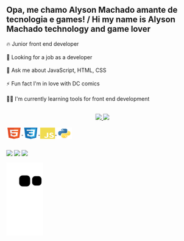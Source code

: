 ## Opa, me chamo Alyson Machado amante de tecnologia e games! / Hi my name is Alyson Machado technology and game lover

🔥 Junior front end developer<br><br>🔭  Looking for a job as a developer<br><br>💬 Ask me about JavaScript, HTML, CSS<br><br>⚡ Fun fact I'm in love with DC comics<br><br>👨‍💻 I'm currently learning tools for front end development<br><br>

<div align="center">
  <a href="https://github.com/Oalysu">
  
  <img height="180em" src="https://github-readme-stats.vercel.app/api?username=oalysu&show_icons=true&theme=tokyonight&include_all_commits=true&count_private=true"/>
  <img height="180em" src="https://github-readme-stats.vercel.app/api/top-langs/?username=oalysu&layout=compact&langs_count=7&theme=tokyonight"/>
</div>

<div style="display: inline_block"><br>
  <img align="center" alt="alysu-HTML" height="30" width="40" src="https://raw.githubusercontent.com/devicons/devicon/master/icons/html5/html5-original.svg">
  <img align="center" alt="alysu-CSS" height="30" width="40" src="https://raw.githubusercontent.com/devicons/devicon/master/icons/css3/css3-original.svg">
  <img align="center" alt="alysu-Js" height="30" width="40" src="https://raw.githubusercontent.com/devicons/devicon/master/icons/javascript/javascript-plain.svg">
  <img align="center" alt="alysu-Python" height="30" width="40" src="https://raw.githubusercontent.com/devicons/devicon/master/icons/python/python-original.svg">
  
</div>

##

 
<div> 
  <a href="https://www.instagram.com/https.alysu/" target="_blank"><img src="https://img.shields.io/badge/-Instagram-%23E4405F?style=for-the-badge&logo=instagram&logoColor=white" target="_blank"></a>
 	<a href="https://www.twitch.tv/alysuuu" target="_blank"><img src="https://img.shields.io/badge/Twitch-9146FF?style=for-the-badge&logo=twitch&logoColor=white"></a>
  <a href="https://www.linkedin.com/in/alyson-machado" target="_blank"><img src="https://img.shields.io/badge/LinkedIn-0077B5?style=for-the-badge&logo=linkedin&logoColor=white" target="_blank"></a> 
 
  ![Snake animation](https://github.com/rafaballerini/rafaballerini/blob/output/github-contribution-grid-snake.svg)
</div>
